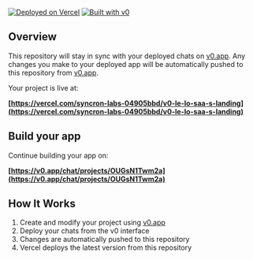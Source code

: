 

[![Deployed on Vercel](https://img.shields.io/badge/Deployed%20on-Vercel-black?style=for-the-badge&logo=vercel)](https://vercel.com/syncron-labs-04905bbd/v0-le-lo-saa-s-landing)
[![Built with v0](https://img.shields.io/badge/Built%20with-v0.app-black?style=for-the-badge)](https://v0.app/chat/projects/OUGsN1Twm2a)

## Overview

This repository will stay in sync with your deployed chats on [v0.app](https://v0.app).
Any changes you make to your deployed app will be automatically pushed to this repository from [v0.app](https://v0.app).


Your project is live at:

**[https://vercel.com/syncron-labs-04905bbd/v0-le-lo-saa-s-landing](https://vercel.com/syncron-labs-04905bbd/v0-le-lo-saa-s-landing)**

## Build your app

Continue building your app on:

**[https://v0.app/chat/projects/OUGsN1Twm2a](https://v0.app/chat/projects/OUGsN1Twm2a)**

## How It Works

1. Create and modify your project using [v0.app](https://v0.app)
2. Deploy your chats from the v0 interface
3. Changes are automatically pushed to this repository
4. Vercel deploys the latest version from this repository
